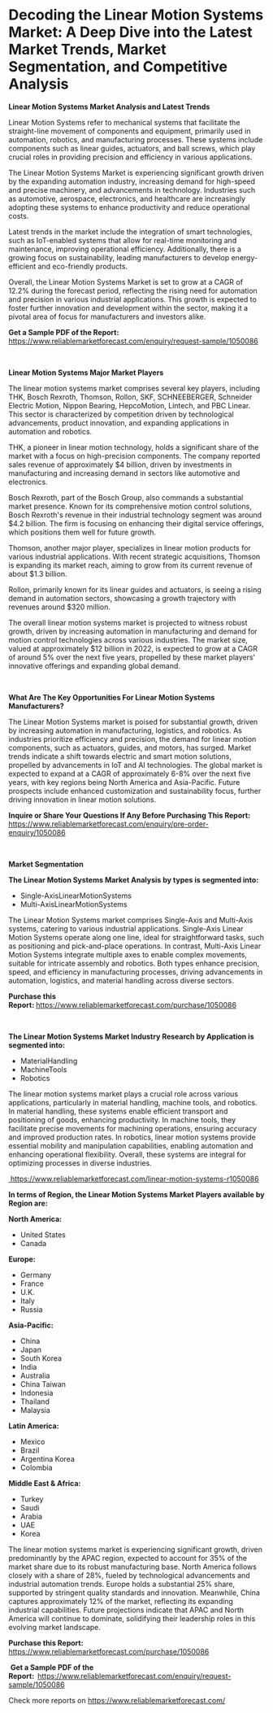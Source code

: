 <p><h1>Decoding the Linear Motion Systems Market: A Deep Dive into the Latest Market Trends, Market Segmentation, and Competitive Analysis</h1></p><p><strong>Linear Motion Systems Market Analysis and Latest Trends</strong></p>
<p><p>Linear Motion Systems refer to mechanical systems that facilitate the straight-line movement of components and equipment, primarily used in automation, robotics, and manufacturing processes. These systems include components such as linear guides, actuators, and ball screws, which play crucial roles in providing precision and efficiency in various applications. </p><p>The Linear Motion Systems Market is experiencing significant growth driven by the expanding automation industry, increasing demand for high-speed and precise machinery, and advancements in technology. Industries such as automotive, aerospace, electronics, and healthcare are increasingly adopting these systems to enhance productivity and reduce operational costs. </p><p>Latest trends in the market include the integration of smart technologies, such as IoT-enabled systems that allow for real-time monitoring and maintenance, improving operational efficiency. Additionally, there is a growing focus on sustainability, leading manufacturers to develop energy-efficient and eco-friendly products. </p><p>Overall, the Linear Motion Systems Market is set to grow at a CAGR of 12.2% during the forecast period, reflecting the rising need for automation and precision in various industrial applications. This growth is expected to foster further innovation and development within the sector, making it a pivotal area of focus for manufacturers and investors alike.</p></p>
<p><strong>Get a Sample PDF of the Report:&nbsp;</strong> <a href="https://www.reliablemarketforecast.com/enquiry/request-sample/1050086?utm_campaign=3307&utm_medium=2&utm_source=Github&utm_content=ia&utm_term=08042025&utm_id=linear-motion-systems">https://www.reliablemarketforecast.com/enquiry/request-sample/1050086</a></p>
<p>&nbsp;</p>
<p><strong>Linear Motion Systems Major Market Players</strong></p>
<p><p>The linear motion systems market comprises several key players, including THK, Bosch Rexroth, Thomson, Rollon, SKF, SCHNEEBERGER, Schneider Electric Motion, Nippon Bearing, HepcoMotion, Lintech, and PBC Linear. This sector is characterized by competition driven by technological advancements, product innovation, and expanding applications in automation and robotics.</p><p>THK, a pioneer in linear motion technology, holds a significant share of the market with a focus on high-precision components. The company reported sales revenue of approximately $4 billion, driven by investments in manufacturing and increasing demand in sectors like automotive and electronics.</p><p>Bosch Rexroth, part of the Bosch Group, also commands a substantial market presence. Known for its comprehensive motion control solutions, Bosch Rexroth's revenue in their industrial technology segment was around $4.2 billion. The firm is focusing on enhancing their digital service offerings, which positions them well for future growth.</p><p>Thomson, another major player, specializes in linear motion products for various industrial applications. With recent strategic acquisitions, Thomson is expanding its market reach, aiming to grow from its current revenue of about $1.3 billion. </p><p>Rollon, primarily known for its linear guides and actuators, is seeing a rising demand in automation sectors, showcasing a growth trajectory with revenues around $320 million.</p><p>The overall linear motion systems market is projected to witness robust growth, driven by increasing automation in manufacturing and demand for motion control technologies across various industries. The market size, valued at approximately $12 billion in 2022, is expected to grow at a CAGR of around 5% over the next five years, propelled by these market players' innovative offerings and expanding global demand.</p></p>
<p>&nbsp;</p>
<p><strong>What Are The Key Opportunities For Linear Motion Systems Manufacturers?</strong></p>
<p><p>The Linear Motion Systems market is poised for substantial growth, driven by increasing automation in manufacturing, logistics, and robotics. As industries prioritize efficiency and precision, the demand for linear motion components, such as actuators, guides, and motors, has surged. Market trends indicate a shift towards electric and smart motion solutions, propelled by advancements in IoT and AI technologies. The global market is expected to expand at a CAGR of approximately 6-8% over the next five years, with key regions being North America and Asia-Pacific. Future prospects include enhanced customization and sustainability focus, further driving innovation in linear motion solutions.</p></p>
<p><strong>Inquire or Share Your Questions If Any Before Purchasing This Report:</strong> <a href="https://www.reliablemarketforecast.com/enquiry/pre-order-enquiry/1050086?utm_campaign=3307&utm_medium=2&utm_source=Github&utm_content=ia&utm_term=08042025&utm_id=linear-motion-systems">https://www.reliablemarketforecast.com/enquiry/pre-order-enquiry/1050086</a></p>
<p>&nbsp;</p>
<p><strong>Market Segmentation</strong></p>
<p><strong>The Linear Motion Systems Market Analysis by types is segmented into:</strong></p>
<p><ul><li>Single-AxisLinearMotionSystems</li><li>Multi-AxisLinearMotionSystems</li></ul></p>
<p><p>The Linear Motion Systems market comprises Single-Axis and Multi-Axis systems, catering to various industrial applications. Single-Axis Linear Motion Systems operate along one line, ideal for straightforward tasks, such as positioning and pick-and-place operations. In contrast, Multi-Axis Linear Motion Systems integrate multiple axes to enable complex movements, suitable for intricate assembly and robotics. Both types enhance precision, speed, and efficiency in manufacturing processes, driving advancements in automation, logistics, and material handling across diverse sectors.</p></p>
<p><strong>Purchase this Report:&nbsp;</strong><a href="https://www.reliablemarketforecast.com/purchase/1050086?utm_campaign=3307&utm_medium=2&utm_source=Github&utm_content=ia&utm_term=08042025&utm_id=linear-motion-systems">https://www.reliablemarketforecast.com/purchase/1050086</a></p>
<p>&nbsp;</p>
<p><strong>The Linear Motion Systems Market Industry Research by Application is segmented into:</strong></p>
<p><ul><li>MaterialHandling</li><li>MachineTools</li><li>Robotics</li></ul></p>
<p><p>The linear motion systems market plays a crucial role across various applications, particularly in material handling, machine tools, and robotics. In material handling, these systems enable efficient transport and positioning of goods, enhancing productivity. In machine tools, they facilitate precise movements for machining operations, ensuring accuracy and improved production rates. In robotics, linear motion systems provide essential mobility and manipulation capabilities, enabling automation and enhancing operational flexibility. Overall, these systems are integral for optimizing processes in diverse industries.</p></p>
<p><a href="https://www.reliablemarketforecast.com/linear-motion-systems-r1050086?utm_campaign=3307&utm_medium=2&utm_source=Github&utm_content=ia&utm_term=08042025&utm_id=linear-motion-systems">&nbsp;https://www.reliablemarketforecast.com/linear-motion-systems-r1050086</a></p>
<p><strong>In terms of Region, the Linear Motion Systems Market Players available by Region are:</strong></p>
<p>
    <p> <strong> North America: </strong>
        <ul>
            <li>United States</li>
            <li>Canada</li>
        </ul>
        </p> 
    <p> <strong> Europe: </strong>
        <ul>
            <li>Germany</li>
            <li>France</li>
            <li>U.K.</li>
            <li>Italy</li>
            <li>Russia</li>
        </ul>
        </p> 
    <p> <strong> Asia-Pacific: </strong>
        <ul>
            <li>China</li>
            <li>Japan</li>
            <li>South Korea</li>
            <li>India</li>
            <li>Australia</li>
            <li>China Taiwan</li>
            <li>Indonesia</li>
            <li>Thailand</li>
            <li>Malaysia</li>
        </ul>
        </p> 
    <p> <strong> Latin America: </strong>
        <ul>
            <li>Mexico</li>
            <li>Brazil</li>
            <li>Argentina Korea</li>
            <li>Colombia</li>
        </ul>
        </p> 
    <p> <strong> Middle East & Africa: </strong>
        <ul>
            <li>Turkey</li>
            <li>Saudi</li>
            <li>Arabia</li>
            <li>UAE</li>
            <li>Korea</li>
        </ul>
    </p>
    </p>
<p><p>The linear motion systems market is experiencing significant growth, driven predominantly by the APAC region, expected to account for 35% of the market share due to its robust manufacturing base. North America follows closely with a share of 28%, fueled by technological advancements and industrial automation trends. Europe holds a substantial 25% share, supported by stringent quality standards and innovation. Meanwhile, China captures approximately 12% of the market, reflecting its expanding industrial capabilities. Future projections indicate that APAC and North America will continue to dominate, solidifying their leadership roles in this evolving market landscape.</p></p>
<p><strong>Purchase this Report: </strong><a href="https://www.reliablemarketforecast.com/purchase/1050086?utm_campaign=3307&utm_medium=2&utm_source=Github&utm_content=ia&utm_term=08042025&utm_id=linear-motion-systems">https://www.reliablemarketforecast.com/purchase/1050086</a></p>
<p>&nbsp;<strong>Get a Sample PDF of the Report:&nbsp;&nbsp;</strong><a href="https://www.reliablemarketforecast.com/enquiry/request-sample/1050086?utm_campaign=3307&utm_medium=2&utm_source=Github&utm_content=ia&utm_term=08042025&utm_id=linear-motion-systems">https://www.reliablemarketforecast.com/enquiry/request-sample/1050086</a></p>
<p><strong></strong></p>
<p>Check more reports on <a href="https://www.reliablemarketforecast.com/?utm_campaign=3307&utm_medium=2&utm_source=Github&utm_content=ia&utm_term=08042025&utm_id=linear-motion-systems">https://www.reliablemarketforecast.com/</a></p>